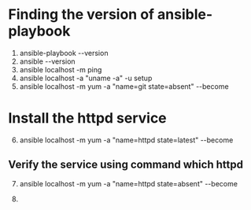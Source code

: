 # Finding the version of ansible-playbook
1. ansible-playbook --version
2. ansible --version
3. ansible localhost -m ping
4. ansible localhost -a "uname -a" -u setup
5. ansible localhost -m yum -a "name=git state=absent"  --become
# Install the httpd service
6. ansible localhost -m yum -a "name=httpd state=latest"  --become
## Verify the service using command which httpd
7. ansible localhost -m yum -a "name=httpd state=absent"  --become

8.